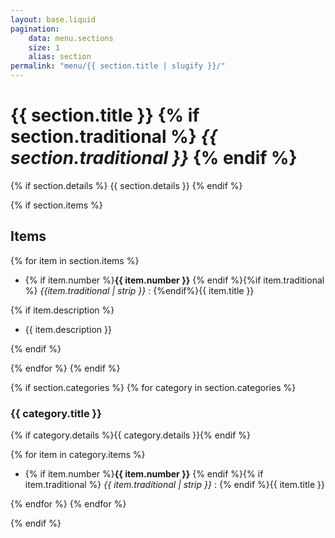 ```yaml
---
layout: base.liquid
pagination:
    data: menu.sections
    size: 1
    alias: section
permalink: "menu/{{ section.title | slugify }}/"
---
```

<!-- Each menu section begins here /-->
# {{ section.title }} {% if section.traditional %} _{{ section.traditional }}_ {% endif %}

<!-- Include the details section under the heading/-->
{% if section.details %}
{{ section.details }}
{% endif %}

<!-- Each section has a list of items /-->
{% if section.items %}

## Items

{% for item in section.items %}

- {% if item.number %}**{{ item.number }}** {% endif %}{%if item.traditional %} _{{item.traditional | strip }}_ : {%endif%}{{ item.title }}

{% if item.description %}

  - {{ item.description }}

{% endif %}

{% endfor %}
{% endif %}

<!-- Beverages has items in categories /-->
{% if section.categories %}
{% for category in section.categories %}

### {{ category.title }}

{% if category.details %}{{ category.details }}{% endif %}

{% for item in category.items %}

- {% if item.number %}**{{ item.number }}** {% endif %}{% if item.traditional %} _{{ item.traditional | strip }}_ : {% endif %}{{ item.title }}

{% endfor %}
{% endfor %}

{% endif %}
